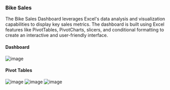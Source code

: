### Bike Sales
The Bike Sales Dashboard leverages Excel's data analysis and visualization capabilities to display key sales metrics. The dashboard is built using Excel features like PivotTables, PivotCharts, slicers, and conditional formatting to create an interactive and user-friendly interface.
#### Dashboard
![image](https://github.com/user-attachments/assets/8cc74f2f-ce01-4df0-8883-25c124b17d0d)
#### Pivot Tables
![image](https://github.com/user-attachments/assets/25fbcedc-b69b-4214-ac5d-6d5a3833944f)
![image](https://github.com/user-attachments/assets/36d32566-3131-4622-9334-97e2af106f3b)
![image](https://github.com/user-attachments/assets/8a96d717-cf8d-4a24-807f-5775b147506d)
